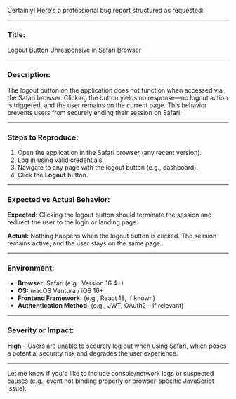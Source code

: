 Certainly! Here's a professional bug report structured as requested:

---

### **Title:**

Logout Button Unresponsive in Safari Browser

---

### **Description:**

The logout button on the application does not function when accessed via the Safari browser. Clicking the button yields no response—no logout action is triggered, and the user remains on the current page. This behavior prevents users from securely ending their session on Safari.

---

### **Steps to Reproduce:**

1. Open the application in the Safari browser (any recent version).
2. Log in using valid credentials.
3. Navigate to any page with the logout button (e.g., dashboard).
4. Click the **Logout** button.

---

### **Expected vs Actual Behavior:**

**Expected:**
Clicking the logout button should terminate the session and redirect the user to the login or landing page.

**Actual:**
Nothing happens when the logout button is clicked. The session remains active, and the user stays on the same page.

---

### **Environment:**

* **Browser:** Safari (e.g., Version 16.4+)
* **OS:** macOS Ventura / iOS 16+
* **Frontend Framework:** (e.g., React 18, if known)
* **Authentication Method:** (e.g., JWT, OAuth2 – if relevant)

---

### **Severity or Impact:**

**High** – Users are unable to securely log out when using Safari, which poses a potential security risk and degrades the user experience.

---

Let me know if you'd like to include console/network logs or suspected causes (e.g., event not binding properly or browser-specific JavaScript issue).
